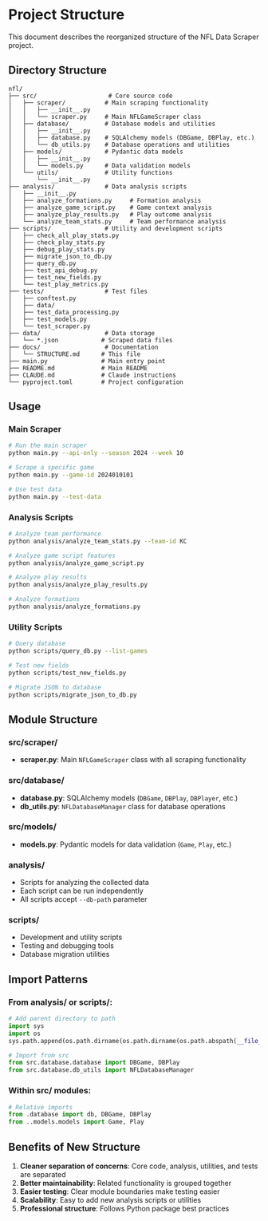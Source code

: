 # Project Structure

This document describes the reorganized structure of the NFL Data Scraper project.

## Directory Structure

```
nfl/
├── src/                    # Core source code
│   ├── scraper/           # Main scraping functionality
│   │   ├── __init__.py
│   │   └── scraper.py     # Main NFLGameScraper class
│   ├── database/          # Database models and utilities
│   │   ├── __init__.py
│   │   ├── database.py    # SQLAlchemy models (DBGame, DBPlay, etc.)
│   │   └── db_utils.py    # Database operations and utilities
│   ├── models/            # Pydantic data models
│   │   ├── __init__.py
│   │   └── models.py      # Data validation models
│   └── utils/             # Utility functions
│       └── __init__.py
├── analysis/              # Data analysis scripts
│   ├── __init__.py
│   ├── analyze_formations.py     # Formation analysis
│   ├── analyze_game_script.py    # Game context analysis
│   ├── analyze_play_results.py   # Play outcome analysis
│   └── analyze_team_stats.py     # Team performance analysis
├── scripts/               # Utility and development scripts
│   ├── check_all_play_stats.py
│   ├── check_play_stats.py
│   ├── debug_play_stats.py
│   ├── migrate_json_to_db.py
│   ├── query_db.py
│   ├── test_api_debug.py
│   ├── test_new_fields.py
│   └── test_play_metrics.py
├── tests/                 # Test files
│   ├── conftest.py
│   ├── data/
│   ├── test_data_processing.py
│   ├── test_models.py
│   └── test_scraper.py
├── data/                  # Data storage
│   └── *.json            # Scraped data files
├── docs/                  # Documentation
│   └── STRUCTURE.md      # This file
├── main.py               # Main entry point
├── README.md             # Main README
├── CLAUDE.md             # Claude instructions
└── pyproject.toml        # Project configuration
```

## Usage

### Main Scraper
```bash
# Run the main scraper
python main.py --api-only --season 2024 --week 10

# Scrape a specific game
python main.py --game-id 2024010101

# Use test data
python main.py --test-data
```

### Analysis Scripts
```bash
# Analyze team performance
python analysis/analyze_team_stats.py --team-id KC

# Analyze game script features
python analysis/analyze_game_script.py

# Analyze play results
python analysis/analyze_play_results.py

# Analyze formations
python analysis/analyze_formations.py
```

### Utility Scripts
```bash
# Query database
python scripts/query_db.py --list-games

# Test new fields
python scripts/test_new_fields.py

# Migrate JSON to database
python scripts/migrate_json_to_db.py
```

## Module Structure

### src/scraper/
- **scraper.py**: Main `NFLGameScraper` class with all scraping functionality

### src/database/
- **database.py**: SQLAlchemy models (`DBGame`, `DBPlay`, `DBPlayer`, etc.)
- **db_utils.py**: `NFLDatabaseManager` class for database operations

### src/models/
- **models.py**: Pydantic models for data validation (`Game`, `Play`, etc.)

### analysis/
- Scripts for analyzing the collected data
- Each script can be run independently
- All scripts accept `--db-path` parameter

### scripts/
- Development and utility scripts
- Testing and debugging tools
- Database migration utilities

## Import Patterns

### From analysis/ or scripts/:
```python
# Add parent directory to path
import sys
import os
sys.path.append(os.path.dirname(os.path.dirname(os.path.abspath(__file__))))

# Import from src
from src.database.database import DBGame, DBPlay
from src.database.db_utils import NFLDatabaseManager
```

### Within src/ modules:
```python
# Relative imports
from .database import db, DBGame, DBPlay
from ..models.models import Game, Play
```

## Benefits of New Structure

1. **Cleaner separation of concerns**: Core code, analysis, utilities, and tests are separated
2. **Better maintainability**: Related functionality is grouped together
3. **Easier testing**: Clear module boundaries make testing easier
4. **Scalability**: Easy to add new analysis scripts or utilities
5. **Professional structure**: Follows Python package best practices